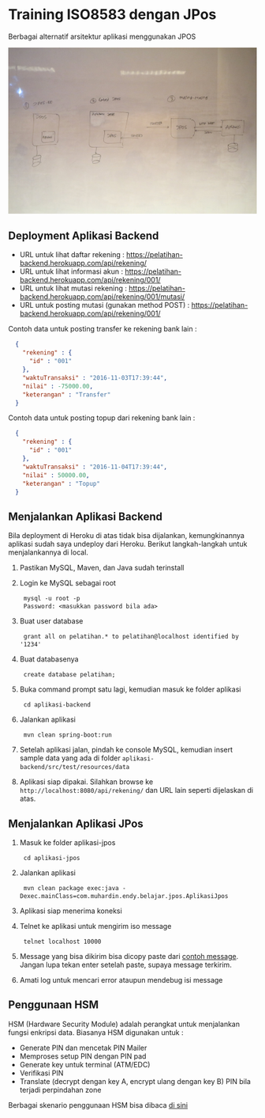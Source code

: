 # Training ISO8583 dengan JPos

Berbagai alternatif arsitektur aplikasi menggunakan JPOS

[![JPOS Architecture](materi/img/jpos-architecture.jpg)](https://www.flickr.com/photos/endymuhardin/25360792769/in/dateposted/)

## Deployment Aplikasi Backend

* URL untuk lihat daftar rekening : https://pelatihan-backend.herokuapp.com/api/rekening/
* URL untuk lihat informasi akun : https://pelatihan-backend.herokuapp.com/api/rekening/001/
* URL untuk lihat mutasi rekening : https://pelatihan-backend.herokuapp.com/api/rekening/001/mutasi/
* URL untuk posting mutasi (gunakan method POST) : https://pelatihan-backend.herokuapp.com/api/rekening/001/

Contoh data untuk posting transfer ke rekening bank lain :

```json
  {
    "rekening" : {
      "id" : "001"
    },
    "waktuTransaksi" : "2016-11-03T17:39:44",
    "nilai" : -75000.00,
    "keterangan" : "Transfer"
  } 
```

Contoh data untuk posting topup dari rekening bank lain :


```json
  {
    "rekening" : {
      "id" : "001"
    },
    "waktuTransaksi" : "2016-11-04T17:39:44",
    "nilai" : 50000.00,
    "keterangan" : "Topup"
  } 
```

## Menjalankan Aplikasi Backend ##

Bila deployment di Heroku di atas tidak bisa dijalankan, kemungkinannya aplikasi sudah saya undeploy dari Heroku. Berikut langkah-langkah untuk menjalankannya di local.

1. Pastikan MySQL, Maven, dan Java sudah terinstall

2. Login ke MySQL sebagai root

        mysql -u root -p
        Password: <masukkan password bila ada>

3. Buat user database

        grant all on pelatihan.* to pelatihan@localhost identified by '1234'

4. Buat databasenya

        create database pelatihan;

5. Buka command prompt satu lagi, kemudian masuk ke folder aplikasi

        cd aplikasi-backend

6. Jalankan aplikasi

        mvn clean spring-boot:run

7. Setelah aplikasi jalan, pindah ke console MySQL, kemudian insert sample data yang ada di folder `aplikasi-backend/src/test/resources/data`

8. Aplikasi siap dipakai. Silahkan browse ke `http://localhost:8080/api/rekening/` dan URL lain seperti dijelaskan di atas.

## Menjalankan Aplikasi JPos ##

1. Masuk ke folder aplikasi-jpos

        cd aplikasi-jpos

2. Jalankan aplikasi

        mvn clean package exec:java -Dexec.mainClass=com.muhardin.endy.belajar.jpos.AplikasiJpos

3. Aplikasi siap menerima koneksi

4. Telnet ke aplikasi untuk mengirim iso message

        telnet localhost 10000

5. Message yang bisa dikirim bisa dicopy paste dari [contoh message](materi/contoh-isomsg.md). Jangan lupa tekan enter setelah paste, supaya message terkirim.

6. Amati log untuk mencari error ataupun mendebug isi message

## Penggunaan HSM ##

HSM (Hardware Security Module) adalah perangkat untuk menjalankan fungsi enkripsi data. Biasanya HSM digunakan untuk :

* Generate PIN dan mencetak PIN Mailer
* Memproses setup PIN dengan PIN pad
* Generate key untuk terminal (ATM/EDC)
* Verifikasi PIN
* Translate (decrypt dengan key A, encrypt ulang dengan key B) PIN bila terjadi perpindahan zone

Berbagai skenario penggunaan HSM bisa dibaca [di sini](materi/hsm.md)
